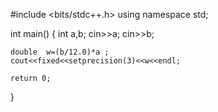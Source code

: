 #include <bits/stdc++.h>
using namespace std;


int main() {
int a,b;
cin>>a;
cin>>b;




    double  w=(b/12.0)*a ;
    cout<<fixed<<setprecision(3)<<w<<endl;

    return 0;
}
